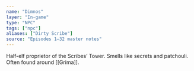 ```yaml
---
name: "Dimnos"
layer: "In-game"
type: "NPC"
tags: ["npc"]
aliases: ["Dirty Scribe"]
source: "Episodes 1–32 master notes"
---
```

Half-elf proprietor of the Scribes’ Tower. Smells like secrets and patchouli. Often found around [[Grima]].
